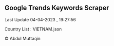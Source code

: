 

## Google Trends Keywords Scraper 
 
Last Update 04-04-2023 , 19:27:56

Country List :
VIETNAM.json



© Abdul Muttaqin 
